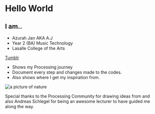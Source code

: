 # Hello World

## I am..

  - Azurah Jan AKA A.J
  - Year 2 (BA) Music Technology 
  - Lasalle College of the Arts


[Tumblr](http://ajmakenoise.tumblr.com/)

  - Shows my Processing journey 
  - Document every step and changes made to the codes.
  - Also shows where I get my inspiration from.

![a picture of nature](http://placeimg.com/400/300/nature)


Special thanks to the Processing Community for drawing ideas from and also Andreas Schlegel for being an awesome lecturer to have guided me along the way. 





